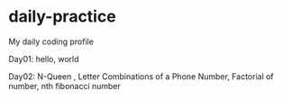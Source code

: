 # daily-practice

My daily coding profile

Day01: hello, world

Day02: N-Queen , Letter Combinations of a Phone Number, Factorial of number, nth fibonacci number
